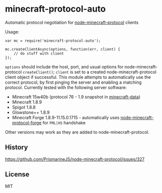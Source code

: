 # minecraft-protocol-auto

Automatic protocol negotiation for [node-minecraft-protocol](https://github.com/PrismarineJS/node-minecraft-protocol) clients

Usage:

    var mc = require('minecraft-protocol-auto');

    mc.createClientAsync(options, function(err, client) {
        // do stuff with client
    });

`options` should include the host, port, and usual options for node-minecraft-protocol `createClient()`;
`client` is set to a created node-minecraft-protocol client object if successful. This
module attempts to automatically use the correct protocol, by first pinging the server
and enabling a matching protocol. Currently tested with the following server software:

* Minecraft 15w40b (protocol 76 - 1.9 snapshot in [minecraft-data](https://github.com/PrismarineJS/minecraft-data))
* Minecraft 1.8.9
* Spigot 1.8.8
* Glowstone++ 1.8.9
* Minecraft Forge 1.8.9-11.15.0.1715 - automatically uses [node-minecraft-protocol-forge](https://github.com/deathcap/node-minecraft-protocol-forge) for `FML|HS` handshake

Other versions may work as they are added to node-minecraft-protocol.

## History

https://github.com/PrismarineJS/node-minecraft-protocol/issues/327

## License

MIT


